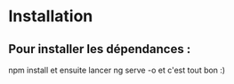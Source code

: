 # Installation
## Pour installer les dépendances : 
npm install et ensuite lancer ng serve -o et c'est tout bon :) 
